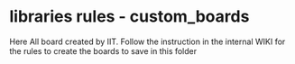 # libraries rules - custom_boards

Here All board created by IIT. Follow the instruction in the internal WIKI for the rules to create the boards to save in this folder
